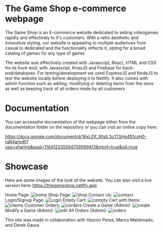 # The Game Shop e-commerce webpage

The Game Shop is an E-commerce website dedicated to selling videogames rapidly and effectively to it's customers. With a retro aesthetic and innovative styling, our website is appealing to multiple audiences from casual to dedicated
and the functionality reflects it, opting for a broad catalog of games for any type of gamer.

The website was effectively created with Javascript, React, HTML and CSS fro its front-end, with Javascript, KnexJS and Firebase for back-end/databases. For testing/development we used ExpressJS and NodeJS to
test the website locally before deploying it to Netlify. It also comes with admin function such as adding, modifying or deleting items from the store as well as keeping track of all orders made by all customers

# Documentation

You can accessthe docuemtation of the webpage either from the documentation folder on the repository or you can visit an online copy here:

https://docs.google.com/document/d/16xLZtf_XfgIL3u1TSHg451cxH0-rqR4a/edit?usp=sharing&ouid=116412335594709569413&rtpof=true&sd=true

# Showcase

Here are some images of the look of the website. You can also visit a live version here: https://thegameshop.netlify.app

Home Page:
![home](https://github.com/ArcEnig777/TheGameShop/assets/99694399/69d76ad0-c41c-4b4b-8d86-a53a5ef82086)
Shop Page:
![shop](https://github.com/ArcEnig777/TheGameShop/assets/99694399/ea0a925b-4bb0-4c33-8a48-0ef44c46807c)
Contact Us:
![contact](https://github.com/ArcEnig777/TheGameShop/assets/99694399/efb82cfc-6141-46ae-8d00-6720804c8ea0)
Login/Signup Page:
![Login](https://github.com/ArcEnig777/TheGameShop/assets/99694399/6568aa2d-a06f-42d2-826f-bc04175b22a7)
Empty Cart:
![cempty](https://github.com/ArcEnig777/TheGameShop/assets/99694399/defd3f90-c6b3-424d-81ba-d5b864649c32)
Cart with Items:
![citems](https://github.com/ArcEnig777/TheGameShop/assets/99694399/11db2af6-1790-4381-8d77-edecd64927cf)
Customer Orders:
![corders](https://github.com/ArcEnig777/TheGameShop/assets/99694399/2434aa24-3203-4ea9-9456-6d2c03b96576)
Create a Game (Admin):
![create](https://github.com/ArcEnig777/TheGameShop/assets/99694399/03ad29fc-450a-483f-bd97-ee751357219e)
Modify a Game (Admin):
![edit](https://github.com/ArcEnig777/TheGameShop/assets/99694399/587f25ff-0272-4c91-be16-56f007d75f35)
All Orders (Admin):
![orders](https://github.com/ArcEnig777/TheGameShop/assets/99694399/48e6ea8d-15d9-40d0-8df7-0c2a76cff8f0)

This site was made in collaboration with Hezron Perez, Marco Maldonado, and Derek Gaura

